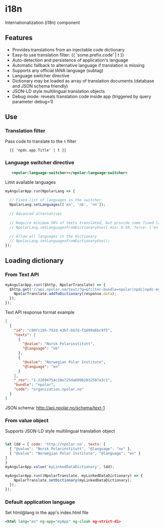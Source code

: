 # i18n

Internationalization (i18n) component

## Features
* Provides translations from an injectable code dictionary
* Easy-to use translation filter: {{ 'some.prefix.code' | t }}
* Auto-detection and persistence of application's language
* Automatic fallback to alternative language if translation is missing
* Supports any official IANA language (subtag)
* Language switcher directive
* Dictionary may be loaded as array of translation documents (database and JSON schema friendly)
* JSON-LD style multilingual translation objects
* Debug mode: reveals translation code inside app (triggered by query parameter debug=1)

## Use

### Translation filter
Pass code to translate to the `t` filter 
```
  {{ 'npdc.app.Title' | t }}
```

### Language switcher directive
```xml
   <npolar:language-switcher></npolar:language-switcher>
```
Limit available languages

```javascript
myAngularApp.run(NpolarLang => {
  
  // Fixed list of languages in the switcher
  NpolarLang.setLanguages(['en', 'nb', 'nn']);
  
  // Advanced alternatives
  
  // Require minimum 50% of texts translated, but provide some fixed languages no matter
  // NpolarLang.setLanguagesFromDictionaryUse({ min: 0.50, force: ['en', 'nb', 'nn']});
  
  // Allow all languages in the dictionary
  // NpolarLang.setLanguagesFromDictionaryUse();  
});
```

## Loading dictionary

### From Text API

```javascript
myAngularApp.run(($http, NpolarTranslate) => {
  $http.get('//api.npolar.no/text/?q=&filter-bundle=npolar|npdc|npdc-myapp&format=json&variant=array&limit=all').then(response => {
    NpolarTranslate.addToDictionary(response.data);
  });
});
```

Text API response format example
```json
[
  {
    "id": "c99fc195-792d-43b7-b67d-f1699a6bc9f5",
    "texts": [
      {
        "@value": "Norsk Polarinstitutt",
        "@language": "nb"
      },
      {
        "@value": "Norwegian Polar Institute",
        "@language": "en"
      }
    ],
    "_rev": "1-22694754c28e725da609b2032507a3c1",
    "bundle": "npolar",
    "code": "organization.npolar.no"
  }
]
```
JSON schema: http://api.npolar.no/schema/text-1

### From value object

Supports JSON-LD style multilingual translation object

```javascript

let ldd = { code: 'http://npolar.no', texts: [
  { "@value": "Norsk Polarinstitutt", "@language": "no" },
  { "@value": "Norwegian Polar Institute", "@language": "en" }
]
}
myAngularApp.value('myLinkedDataDictionary', ldd);

myAngularApp.run((NpolarTranslate, myLinkedDataDictionary) => {
    NpolarTranslate.setDictionary(myLinkedDataDictionary);
  });
});
```

### Default application language
Set html@lang in the app's index.html file
```xml
<html lang="en" ng-app="myApp" ng-cloak ng-strict-di>
```